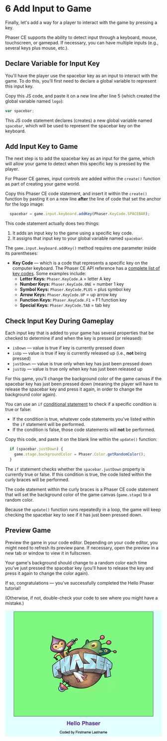 # 6 Add Input to Game

Finally, let's add a way for a player to interact with the game by pressing a key.

Phaser CE supports the ability to detect input through a keyboard, mouse, touchscreen, or gamepad. If necessary, you can have multiple inputs (e.g., several keys plus mouse, etc.).

## Declare Variable for Input Key

You'll have the player use the spacebar key as an input to interact with the game. To do this, you'll first need to declare a global variable to represent this input key.

Copy this JS code, and paste it on a new line after line 5 (which created the global variable named `logo`):

```javascript
var spacebar;
```

This JS code statement declares (creates) a new global variable named `spacebar`, which will be used to represent the spacebar key on the keyboard.

## Add Input Key to Game

The next step is to add the spacebar key as an input for the game, which will allow your game to detect when this specific key is pressed by the player.

For Phaser CE games, input controls are added within the `create()` function as part of creating your game world.

Copy this Phaser CE code statement, and insert it within the `create()` function by pasting it on a new line **after** the line of code that set the anchor for the logo image:

```javascript
  spacebar = game.input.keyboard.addKey(Phaser.KeyCode.SPACEBAR);
```

This code statement actually does two things:

1. It adds an input key to the game using a specific key code.
2. It assigns that input key to your global variable named `spacebar`.

The `game.input.keyboard.addKey()` method requires one parameter inside its parentheses:

* **Key Code** — which is a code that represents a specific key on the computer keyboard. The Phaser CE API reference has a [complete list of key codes](https://photonstorm.github.io/phaser-ce/Phaser.KeyCode.html). Some examples include:
  * **Letter Keys:**  `Phaser.KeyCode.A` = letter A key
  * **Number Keys:**  `Phaser.KeyCode.ONE` = number 1 key
  * **Symbol Keys:**  `Phaser.KeyCode.PLUS` = plus symbol key
  * **Arrow Keys:**  `Phaser.KeyCode.UP` = up arrow key
  * **Function Keys:**  `Phaser.KeyCode.F1` = F1 function key
  * **Special Keys:**  `Phaser.KeyCode.TAB` = tab key

## Check Input Key During Gameplay

Each input key that is added to your game has several properties that be checked to determine if and when the key is pressed (or released):

* `isDown` — value is true if key is currently pressed down
* `isUp` — value is true if key is currently released up (i.e., **not** being pressed)
* `justDown` — value is true only when key has just been pressed down
* `justUp` — value is true only when key has just been released up

For this game, you'll change the background color of the game canvas if the spacebar key has just been pressed down (meaning the player will have to release the spacebar key and press it again, in order to change the background color again).

You can use an `if` [conditional statement](https://www.w3schools.com/js/js\_if\_else.asp) to check if a specific condition is true or false:

* If the condition is true, whatever code statements you've listed within the `if` statement will be performed.
* If the condition is false, those code statements will **not** be performed.

Copy this code, and paste it on the blank line within the `update()` function:

```javascript
  if (spacebar.justDown) {
    game.stage.backgroundColor = Phaser.Color.getRandomColor();
  }
```

The `if` statement checks whether the `spacebar.justDown` property is currently true or false. If this condition is true, the code listed within the curly braces will be performed.

The code statement within the curly braces is a Phaser CE code statement that will set the background color of the game canvas (`game.stage`) to a random color.

Because the `update()` function runs repeatedly in a loop, the game will keep checking the spacebar key to see if it has just been pressed down.

## Preview Game

Preview the game in your code editor. Depending on your code editor, you might need to refresh its preview pane. If necessary, open the preview in a new tab or window to view it in fullscreen.

Your game's background should change to a random color each time you've just pressed the spacebar key (you'll have to release the key and press it again to change the color again).

If so, congratulations — you've successfully completed the Hello Phaser tutorial!

(Otherwise, if not, double-check your code to see where you might have a mistake.)

![](<../../.gitbook/assets/hello-phaser-final-preview (1).jpg>)

